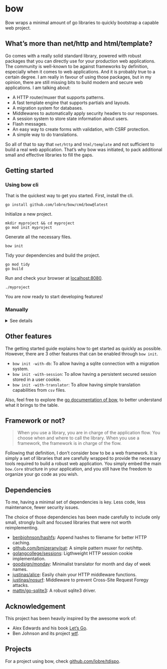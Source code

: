 # bow

Bow wraps a minimal amount of go libraries to quickly bootstrap a capable web project.

## What’s more than net/http and html/template?

Go comes with a really solid standard library, powered with robust packages that you can directly use for your production web applications. The community is well-known to be against frameworks by definition, especially when it comes to web applications. And it is probably true to a certain degree. I am really in favour of using those packages, but in my opinion, there are still missing bits to build modern and secure web applications. I am talking about:

- A HTTP router/muxer that supports patterns.
- A fast template engine that supports partials and layouts.
- A migration system for databases.
- Middlewares to automatically apply security headers to our responses.
- A session system to store state information about users.
- Flash messages.
- An easy way to create forms with validation, with CSRF protection.
- A simple way to do translations.

So all of that to say that `net/http` and `html/template` and not sufficient to build a real web application. That’s why bow was initiated, to pack additional small and effective libraries to fill the gaps.

## Getting started

### Using bow cli

That is the quickest way to get you started. First, install the cli.

```
go install github.com/lobre/bow/cmd/bow@latest
```

Initialize a new project.

```
mkdir myproject && cd myproject
go mod init myproject
```

Generate all the necessary files.

```
bow init
```

Tidy your dependencies and build the project.

```
go mod tidy
go build
```

Run and check your browser at [localhost:8080](https://localhost:8080).

```
./myproject
```

You are now ready to start developing features!

### Manually

<details>
  <summary>See details</summary>
  <p>

  First, initialize a new project.
  
  ```
  mkdir myproject && cd myproject
  go mod init myproject
  ```
  
  Gather the dependencies.
  
  ```
  go get github.com/bmizerany/pat
  go get github.com/lobre/bow
  ```
  
  You will then need to define a base HTML layout.
  
  ```
  mkdir -p views/layouts
  cat views/layouts/base.html
  
  <!DOCTYPE html>
  <html lang="us">
    <head>
      <meta charset="utf-8" />
      <meta name="csrf-token" content="{{ csrf }}" />
      <meta name="viewport" content="width=device-width, initial-scale=1, minimum-scale=1" />
  
      <title>{{ template "title" . }}</title>
  
      <link href='/{{ hash "assets/style.css" }}' rel="stylesheet">
      <link rel="icon" href='/{{ hash "assets/favicon.ico" }}'>
  
      {{ block "head"  . }}{{ end }}
    </head>
  
    <body>
      <nav>
        <a href="/">{{ "Home" }}</a>
      </nav>
  
      <main>
        {{ template "main" . }}
      </main>
    </body>
  </html>
  ```
  
  > **_NOTE:_** The folders `views` and `layouts` cannot be renamed, and the base layout should be named `base.html`.
  
  Then, let’s create a first HTML page.
  
  ```
  cat views/home.html
  
  {{ define "title" }}{{ "Home" }}{{ end }}
  
  <div>"Hello World"</div>
  ```
  
  Now, let’s create an assets folder in which you can add your favicon and your css style which will be empty for now.
  
  ```
  mkdir assets
  cp <your_icon> assets/favicon.ico
  touch assets/style.css
  ```
  
  It is now the time to start implementing our go code! Create a `main.go`.
  
  You will need a `fs.FS` for those just created assets and templates. It is recommended to use an embed, so that they will be contained in your final binary. Add this at the top of your `main.go` file.
  
  ```
  //go:embed assets
  //go:embed views
  var fsys embed.FS
  ```
  
  Bow brings a `bow.Core` structure that should be embedded in your own struct. I have defined this struct `application` here in the `main.go` as well.
  
  ```
  type application struct {
  	*bow.Core
  
  	// your future own fields
  }
  ```
  
  Then create your main func, define an instance of this struct and configure bow.
  
  ```
  func main() {
  	app := application{}
  	app.Core, err_ = bow.NewCore(fsys)
  	if err != nil {
  		panic(err)
  	}
  }
  ```
  
  We now need to define our application routes. Add this other function to your `main.go`.
  
  ```
  func (app *application) routes() http.Handler {
  	chain := app.DynChain()
  	mux := pat.New()
  	mux.Get("/assets/", app.FileServer())
  	mux.Get("/", chain.ThenFunc(app.home))
  	return app.StdChain().Then(mux)
  }
  ```
  
  And also our home handler that tells to render the page named `home` and that will correspond to our `views/home.html`.
  
  ```
  func (app *application) home(w http.ResponseWriter, r *http.Request) {
  	app.Views.Render(w, r, "home", nil)
  }
  ```
  
  To finish, at the end of your `main.go`, create an `http.Server` and run the app.
  
  ```
  func main() {
  	app := application{}
  	app.Core, err_ = bow.NewCore(fsys)
  	if err != nil {
  		panic(err)
  	}
  	
  	srv := &http.Server{
  		Addr:         ":8080",
  		Handler:      app.routes(),
  		IdleTimeout:  time.Minute,
  		ReadTimeout:  10 * time.Second,
  		WriteTimeout: 30 * time.Second,
  	}
  	
  	err := app.Run(srv)
  	if err != nil {
  		panic(err)
  	}
  }
  ```
  
  > **_NOTE:_** Make sure to format your `main.go` and auto-import the dependencies.
  
  Build the project.
  
  ```
  go build
  ```
  
  Finally, run and check your browser at [localhost:8080](https://localhost:8080).
  
  ```
  ./myproject
  ```
  
  You are now ready to start developing features!
</details>

## Other features

The getting started guide explains how to get started as quickly as possible. However, there are 3 other features that can be enabled through `bow init`.

- `bow init -with-db`: To allow having a sqlite connection with a migration system.
- `bow init -with-session`: To allow having a persistent secured session stored in a user cookie.
- `bow init -with-translator`: To allow having simple translation capabilities from `csv` files.

Also, feel free to explore the [go documentation of bow](https://pkg.go.dev/github.com/lobre/bow), to better understand what it brings to the table.

## Framework or not?

> When you use a library, you are in charge of the application flow. You choose when and where to call the library. When you use a framework, the framework is in charge of the flow.

Following that definition, I don’t consider bow to be a web framework. It is simply a set of libraries that are carefully wrapped to provide the necessary tools required to build a robust web application. You simply embed the main `bow.Core` structure in your application, and you still have the freedom to organize your go code as you wish.

## Dependencies

To me, having a minimal set of dependencies is key. Less code, less maintenance, fewer security issues.

The choice of those dependencies has been made carefully to include only small, strongly built and focused libraries that were not worth reimplementing.

- [benbjohnson/hashfs](https://github.com/benbjohnson/hashfs): Append hashes to filename for better HTTP caching.
- [github.com/bmizerany/pat](https://github.com/bmizerany/pat): A simple pattern muxer for net/http.
- [golangcollege/sessions](https://github.com/golangcollege/sessions): Ligthweight HTTP session cookie implementation.
- [goodsign/monday](https://github.com/goodsign/monday): Minimalist translator for month and day of week names.
- [justinas/alice](https://github.com/justinas/alice): Easily chain your HTTP middleware functions.
- [justinas/nosurf](https://github.com/justinas/nosurf): Middleware to prevent Cross-Site Request Foregy attacks.
- [mattn/go-sqlite3](https://github.com/mattn/go-sqlite3): A robust sqlite3 driver.

## Acknowledgement

This project has been heavily inspired by the awesome work of:

- Alex Edwards and his book [Let’s Go](https://lets-go.alexedwards.net/).
- Ben Johnson and its project [wtf](https://github.com/benbjohnson/wtf).

## Projects

For a project using bow, check [github.com/lobre/tdispo](https://github.com/lobre/tdispo).
